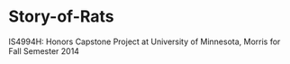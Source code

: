 Story-of-Rats
=============

IS4994H: Honors Capstone Project at University of Minnesota, Morris for Fall Semester 2014
